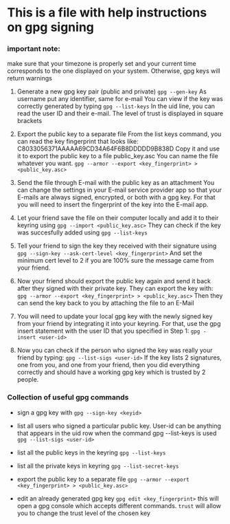 # This is a file with help instructions on gpg signing

### important note:
make sure that your timezone is properly set and your current time
corresponds to the one displayed on your system. Otherwise, gpg keys
will return warnings

1. Generate a new gpg key pair (public and private)
```gpg --gen-key```
As username put any identifier, same for e-mail
You can view if the key was correctly generated by typing
```gpg --list-keys```
In the uid line, you can read the user ID and their e-mail.
The level of trust is displayed in square brackets

2. Export the public key to a separate file
From the list keys command, you can read the key fingerprint
that looks like: C8033056371AAAAA69CD34A64F6B8DDDDD9B838D
Copy it and use it to export the public key to a file public_key.asc
You can name the file whatever you want.
```gpg --armor --export <key_fingerprint> > <public_key.asc>```

3. Send the file through E-mail with the public key as an attachment
You can change the settings in your E-mail service provider app so that
your E-mails are always signed, encrypted, or both with a gpg key.
For that you will need to insert the fingerprint of the key into the E-mail app.

4. Let your friend save the file on their computer locally and add it to their keyring using
```gpg --import <public_key.asc>```
They can check if the key was succesfully added using
```gpg --list-keys```

5. Tell your friend to sign the key they received with their signature using
```gpg --sign-key --ask-cert-level <key_fingerprint>```
And set the minimum cert level to 2 if you are 100% sure the message came from
your friend.

6. Now your friend should export the public key again and send it back after they signed with
their private key. They can export the key with:
```gpg --armor --export <key_fingerprint> > <public_key.asc>```
Then they can send the key back to you by attaching the file to an E-Mail

7. You will need to update your local gpg key with the newly signed key from your friend by integrating it into your keyring. For that, use the gpg insert statement with the user ID that you specified in Step 1:
```gpg -insert <user-id>```

8. Now you can check if the person who signed the key was really your friend
by typing:
```gpg --list-sigs <user-id>```
If the key lists 2 signatures, one from you, and one from your friend, then you did everything correctly and should have a working gpg key which is trusted by 2 people.



### Collection of useful gpg commands

- sign a gpg key with
```gpg --sign-key <keyid>```

- list all users who signed a particular public key.
User-id can be anything that appears in the uid row
when the command gpg --list-keys is used
```gpg --list-sigs <user-id>```

- list all the public keys in the keyring
```gpg --list-keys```

- list all the private keys in keyring
```gpg --list-secret-keys```

- export the public key to a separate file
```gpg --armor --export <key_fingerprint> > <public_key.asc>```

- edit an already generated gpg key
```gpg edit <key_fingerprint>```
this will open a gpg console which accepts different commands. 
`trust` will allow you to change the trust level of the chosen key
